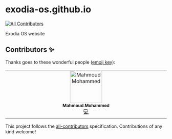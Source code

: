 # exodia-os.github.io
<!-- ALL-CONTRIBUTORS-BADGE:START - Do not remove or modify this section -->
[![All Contributors](https://img.shields.io/badge/all_contributors-1-orange.svg?style=flat-square)](#contributors-)
<!-- ALL-CONTRIBUTORS-BADGE:END -->
Exodia OS website

## Contributors ✨

Thanks goes to these wonderful people ([emoji key](https://allcontributors.org/docs/en/emoji-key)):

<!-- ALL-CONTRIBUTORS-LIST:START - Do not remove or modify this section -->
<!-- prettier-ignore-start -->
<!-- markdownlint-disable -->
<table>
  <tbody>
    <tr>
      <td align="center" valign="top" width="14.28%"><a href="http://mmsaeed509.github.io"><img src="https://avatars.githubusercontent.com/u/62524855?v=4?s=100" width="100px;" alt="Mahmoud Mohammed "/><br /><sub><b>Mahmoud Mohammed </b></sub></a><br /><a href="https://github.com/Exodia-OS/exodia-os.github.io/commits?author=mmsaeed509" title="Code">💻</a></td>
    </tr>
  </tbody>
</table>

<!-- markdownlint-restore -->
<!-- prettier-ignore-end -->

<!-- ALL-CONTRIBUTORS-LIST:END -->

This project follows the [all-contributors](https://github.com/all-contributors/all-contributors) specification. Contributions of any kind welcome!